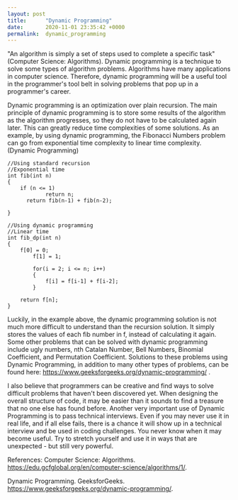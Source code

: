 ```yaml
---
layout: post
title:      "Dynamic Programming"
date:       2020-11-01 23:35:42 +0000
permalink:  dynamic_programming
---
```



"An algorithm is simply a set of steps used to complete a specific task" (Computer Science: Algorithms). Dynamic programming is a technique to solve some types of algorithm problems. Algorithms have many applications in computer science. Therefore, dynamic programming will be a useful tool in the programmer's tool belt in solving problems that pop up in a programmer's career.

Dynamic programming is an optimization over plain recursion. The main principle of dynamic programming is to store some results of the algorithm as the algorithm progresses, so they do not have to be calculated again later. This can greatly reduce time complexities of some solutions. As an example, by using dynamic programming, the Fibonacci Numbers problem can go from exponential time complexity to linear time complexity. (Dynamic Programming) 

```
//Using standard recursion
//Exponential time
int fib(int n)
{
    if (n <= 1)
		    return n;
	  return fib(n-1) + fib(n-2);

}

//Using dynamic programming
//Linear time
int fib_dp(int n)
{
    f[0] = 0;
		f[1] = 1;
		
		for(i = 2; i <= n; i++)
		{
		    f[i] = f[i-1] + f[i-2];
		}
		
    return f[n];
}

```


Luckily, in the example above, the dynamic programming solution is not much more difficult to understand than the recursion solution. It simply stores the values of each fib number in f, instead of calculating it again. Some other problems that can be solved with dynamic programming include ugly numbers, nth Catalan Number, Bell Numbers, Binomial Coefficient, and Permutation Coefficient. Solutions to these problems using Dynamic Programming, in addition to many other types of problems, can be found here: https://www.geeksforgeeks.org/dynamic-programming/ . 

I also believe that programmers can be creative and find ways to solve difficult problems that haven't been discovered yet. When designing the overall structure of code, it may be easier than it sounds to find a treasure that no one else has found before. Another very important use of Dynamic Programming is to pass technical interviews. Even if you may never use it in real life, and if all else fails, there is a chance it will show up in a technical interview and be used in coding challenges. You never know when it may become useful. Try to stretch yourself and use it in ways that are unexpected - but still very powerful. 

References:
Computer Science: Algorithms. https://edu.gcfglobal.org/en/computer-science/algorithms/1/. 

Dynamic Programming. GeeksforGeeks. https://www.geeksforgeeks.org/dynamic-programming/. 
